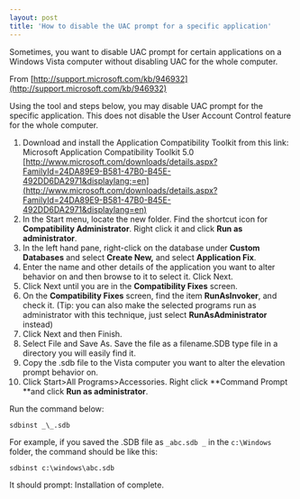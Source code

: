 ```yaml
---
layout: post  
title: 'How to disable the UAC prompt for a specific application'
---
```

Sometimes, you want to disable UAC prompt for certain applications on a Windows Vista computer without disabling UAC for the whole computer.

From [http://support.microsoft.com/kb/946932](http://support.microsoft.com/kb/946932)

Using the tool and steps below, you may disable UAC prompt for the specific application. This does not disable the User Account Control feature for the whole computer.

  1. Download and install the Application Compatibility Toolkit from this link:   
Microsoft Application Compatibility Toolkit 5.0   
[http://www.microsoft.com/downloads/details.aspx?FamilyId=24DA89E9-B581-47B0-B45E-492DD6DA2971&displaylang;=en](http://www.microsoft.com/downloads/details.aspx?FamilyId=24DA89E9-B581-47B0-B45E-492DD6DA2971&displaylang=en)
  2. In the Start menu, locate the new folder. Find the shortcut icon for **Compatibility Administrator**. Right click it and click **Run as administrator**. 
  3. In the left hand pane, right-click on the database under **Custom Databases** and select **Create New,** and select **Application Fix**. 
  4. Enter the name and other details of the application you want to alter behavior on and then browse to it to select it. Click Next. 
  5. Click Next until you are in the **Compatibility Fixes** screen. 
  6. On the **Compatibility Fixes** screen, find the item **RunAsInvoker**, and check it. (Tip: you can also make the selected programs run as administrator with this technique, just select **RunAsAdministrator** instead) 
  7. Click Next and then Finish. 
  8. Select File and Save As. Save the file as a filename.SDB type file in a directory you will easily find it. 
  9. Copy the .sdb file to the Vista computer you want to alter the elevation prompt behavior on. 
  10. Click Start>All Programs>Accessories. Right click **Command Prompt **and click **Run as administrator**. 

Run the command below:

    sdbinst _\_.sdb

For example, if you saved the .SDB file as `_abc.sdb _` in the `c:\Windows` folder, the command should be like this:

    sdbinst c:\windows\abc.sdb

It should prompt: Installation of  complete.

